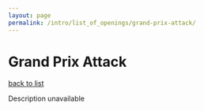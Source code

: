 ```yaml
---
layout: page
permalink: /intro/list_of_openings/grand-prix-attack/
---
```


# Grand Prix Attack

[back to list](../../list_of_openings)

Description unavailable